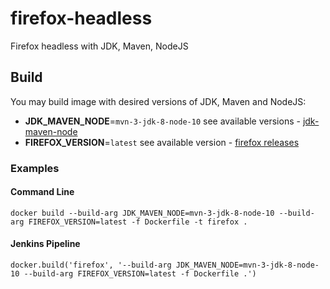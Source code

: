 # firefox-headless
Firefox headless with JDK, Maven, NodeJS

## Build

You may build image with desired versions of JDK, Maven and NodeJS:
- **JDK_MAVEN_NODE**=`mvn-3-jdk-8-node-10` see available versions - [jdk-maven-node](https://hub.docker.com/r/atools/jdk-maven-node/tags)
- **FIREFOX_VERSION**=`latest` see available version - [firefox releases](https://ftp.mozilla.org/pub/firefox/releases/)

### Examples

#### Command Line

`docker build --build-arg JDK_MAVEN_NODE=mvn-3-jdk-8-node-10 --build-arg FIREFOX_VERSION=latest -f Dockerfile -t firefox .`

#### Jenkins Pipeline

`docker.build('firefox', '--build-arg JDK_MAVEN_NODE=mvn-3-jdk-8-node-10 --build-arg FIREFOX_VERSION=latest -f Dockerfile .')`
